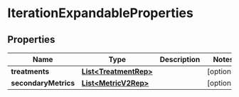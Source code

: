 

# IterationExpandableProperties


## Properties

| Name | Type | Description | Notes |
|------------ | ------------- | ------------- | -------------|
|**treatments** | [**List&lt;TreatmentRep&gt;**](TreatmentRep.md) |  |  [optional] |
|**secondaryMetrics** | [**List&lt;MetricV2Rep&gt;**](MetricV2Rep.md) |  |  [optional] |



